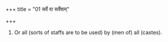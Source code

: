 +++
title = "01 सर्वे वा सर्वेषाम्"

+++
1. Or all (sorts of staffs are to be used) by (men of) all (castes).
